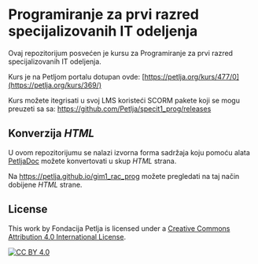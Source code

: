 # Programiranje za prvi razred specijalizovanih IT odeljenja 

Ovaj repozitorijum posvećen je kursu za Programiranje za prvi razred specijalizovanih IT odeljenja. 

Kurs je na Petljom portalu dotupan ovde: [https://petlja.org/kurs/477/0](https://petlja.org/kurs/369/)

Kurs možete itegrisati u svoj LMS koristeći SCORM pakete koji se mogu preuzeti sa sa: https://github.com/Petlja/specit1_prog/releases

## Konverzija *HTML*

U ovom repozitorijumu se nalazi izvorna forma sadržaja koju pomoću alata [PetljaDoc](https://github.com/Petlja/PetljaDoc) možete konvertovati u skup *HTML* strana.

Na https://petlja.github.io/gim1_rac_prog možete pregledati na taj način dobijene *HTML* strane.

## License

This work by Fondacija Petlja is licensed under a
[Creative Commons Attribution 4.0 International License][cc-by].

[![CC BY 4.0][cc-by-image]][cc-by]

[cc-by]: http://creativecommons.org/licenses/by/4.0/
[cc-by-image]: https://i.creativecommons.org/l/by/4.0/88x31.png

